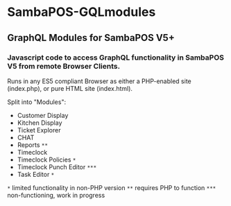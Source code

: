 # SambaPOS-GQLmodules

## GraphQL Modules for SambaPOS V5+

### Javascript code to access GraphQL functionality in SambaPOS V5 from remote Browser Clients.

Runs in any ES5 compliant Browser as either a PHP-enabled site (index.php), or pure HTML site (index.html).

Split into "Modules":

 - Customer Display
 - Kitchen Display
 - Ticket Explorer
 - CHAT
 - Reports `**`
 - Timeclock
 - Timeclock Policies `*`
 - Timeclock Punch Editor `***`
 - Task Editor `*`
 
`*`   limited functionality in non-PHP version
`**`  requires PHP to function
`***` non-functioning, work in progress
